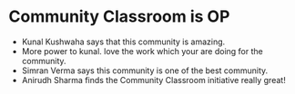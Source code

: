 # Community Classroom is OP

- Kunal Kushwaha says that this community is amazing.
- More power to kunal. love the work which your are doing for the community.
- Simran Verma says this community is one of the best community.
- Anirudh Sharma finds the Community Classroom initiative really great!
